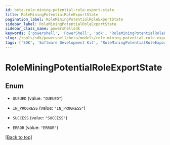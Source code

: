 ```yaml
---
id: beta-role-mining-potential-role-export-state
title: RoleMiningPotentialRoleExportState
pagination_label: RoleMiningPotentialRoleExportState
sidebar_label: RoleMiningPotentialRoleExportState
sidebar_class_name: powershellsdk
keywords: ['powershell', 'PowerShell', 'sdk', 'RoleMiningPotentialRoleExportState', 'BetaRoleMiningPotentialRoleExportState'] 
slug: /tools/sdk/powershell/beta/models/role-mining-potential-role-export-state
tags: ['SDK', 'Software Development Kit', 'RoleMiningPotentialRoleExportState', 'BetaRoleMiningPotentialRoleExportState']
---
```



# RoleMiningPotentialRoleExportState

## Enum


* `QUEUED` (value: `"QUEUED"`)

* `IN_PROGRESS` (value: `"IN_PROGRESS"`)

* `SUCCESS` (value: `"SUCCESS"`)

* `ERROR` (value: `"ERROR"`)


[[Back to top]](#) 

